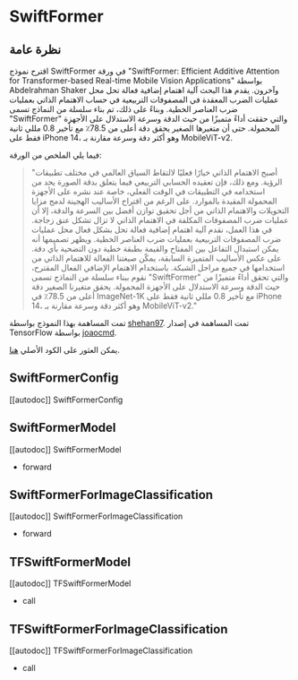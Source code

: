 # SwiftFormer

## نظرة عامة

اقترح نموذج SwiftFormer في ورقة "SwiftFormer: Efficient Additive Attention for Transformer-based Real-time Mobile Vision Applications" بواسطة Abdelrahman Shaker وآخرون. يقدم هذا البحث آلية اهتمام إضافية فعالة تحل محل عمليات الضرب المعقدة في المصفوفات التربيعية في حساب الاهتمام الذاتي بعمليات ضرب العناصر الخطية. وبناءً على ذلك، تم بناء سلسلة من النماذج تسمى "SwiftFormer" والتي حققت أداءً متميزًا من حيث الدقة وسرعة الاستدلال على الأجهزة المحمولة. حتى أن متغيرها الصغير يحقق دقة أعلى من 78.5٪ مع تأخير 0.8 مللي ثانية فقط على iPhone 14، وهو أكثر دقة وسرعة مقارنة بـ MobileViT-v2.

فيما يلي الملخص من الورقة:

> "أصبح الاهتمام الذاتي خيارًا فعليًا لالتقاط السياق العالمي في مختلف تطبيقات الرؤية. ومع ذلك، فإن تعقيده الحسابي التربيعي فيما يتعلق بدقة الصورة يحد من استخدامه في التطبيقات في الوقت الفعلي، خاصة عند نشره على الأجهزة المحمولة المقيدة بالموارد. على الرغم من اقتراح الأساليب الهجينة لدمج مزايا التحويلات والاهتمام الذاتي من أجل تحقيق توازن أفضل بين السرعة والدقة، إلا أن عمليات ضرب المصفوفات المكلفة في الاهتمام الذاتي لا تزال تشكل عنق زجاجة. في هذا العمل، نقدم آلية اهتمام إضافية فعالة تحل بشكل فعال محل عمليات ضرب المصفوفات التربيعية بعمليات ضرب العناصر الخطية. ويظهر تصميمها أنه يمكن استبدال التفاعل بين المفتاح والقيمة بطبقة خطية دون التضحية بأي دقة. على عكس الأساليب المتميزة السابقة، يمكّن صيغتنا الفعالة للاهتمام الذاتي من استخدامها في جميع مراحل الشبكة. باستخدام الاهتمام الإضافي الفعال المقترح، نقوم ببناء سلسلة من النماذج تسمى "SwiftFormer" والتي تحقق أداءً متميزًا من حيث الدقة وسرعة الاستدلال على الأجهزة المحمولة. يحقق متغيرنا الصغير دقة أعلى من 78.5٪ في ImageNet-1K مع تأخير 0.8 مللي ثانية فقط على iPhone 14، وهو أكثر دقة وسرعة مقارنة بـ MobileViT-v2."

تمت المساهمة بهذا النموذج بواسطة [shehan97](https://huggingface.co/shehan97). تمت المساهمة في إصدار TensorFlow بواسطة [joaocmd](https://huggingface.co/joaocmd).

يمكن العثور على الكود الأصلي [هنا](https://github.com/Amshaker/SwiftFormer).

## SwiftFormerConfig

[[autodoc]] SwiftFormerConfig

## SwiftFormerModel

[[autodoc]] SwiftFormerModel

- forward

## SwiftFormerForImageClassification

[[autodoc]] SwiftFormerForImageClassification

- forward

## TFSwiftFormerModel

[[autodoc]] TFSwiftFormerModel

- call

## TFSwiftFormerForImageClassification

[[autodoc]] TFSwiftFormerForImageClassification

- call